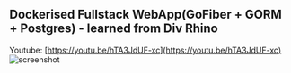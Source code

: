 ## Dockerised Fullstack WebApp(GoFiber + GORM + Postgres) - learned from Div Rhino

Youtube: [https://youtu.be/hTA3JdUF-xc](https://youtu.be/hTA3JdUF-xc)
![screenshot](/thumbnail.png)

